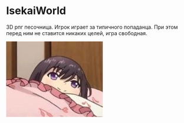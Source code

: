 # IsekaiWorld

3D рпг песочница. Игрок играет за типичного попаданца. При этом перед ним не ставится никаких целей, игра свободная.

![Cover](https://raw.githubusercontent.com/WarzesProject/IsekaiWorld/master/15709710769640.jpg)
